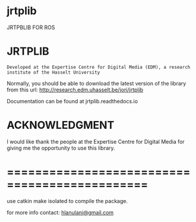 # jrtplib
JRTPBLIB FOR ROS 

# JRTPLIB

    Developed at the Expertise Centre for Digital Media (EDM), a research institute of the Hasselt University

Normally, you should be able to download the latest version of the library from this url: http://research.edm.uhasselt.be/jori/jrtplib

Documentation can be found at jrtplib.readthedocs.io

ACKNOWLEDGMENT
==============

I would like thank the people at the Expertise Centre for Digital Media
for giving me the opportunity to use this library.

# ==============================================

use catkin make isolated to compile the package.

for more info contact: hlanulani@gmail.com
